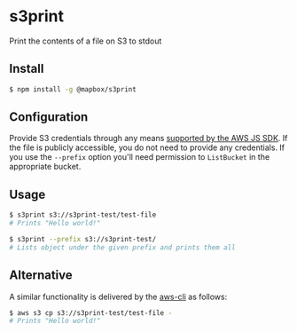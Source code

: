# s3print

Print the contents of a file on S3 to stdout

## Install
```sh
$ npm install -g @mapbox/s3print
```

## Configuration

Provide S3 credentials through any means [supported by the AWS JS SDK](http://docs.aws.amazon.com/AWSJavaScriptSDK/guide/node-configuring.html). If the file is publicly accessible, you do not need to provide any credentials. If you use the `--prefix` option you'll need permission to `ListBucket` in the appropriate bucket.

## Usage
```sh
$ s3print s3://s3print-test/test-file
# Prints "Hello world!"

$ s3print --prefix s3://s3print-test/
# Lists object under the given prefix and prints them all
```

## Alternative

A similar functionality is delivered by the [aws-cli](https://github.com/aws/aws-cli) as follows:

```sh
$ aws s3 cp s3://s3print-test/test-file -
# Prints "Hello world!"
```
